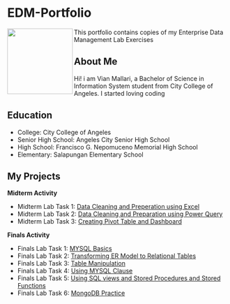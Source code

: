 # EDM-Portfolio
<img align="left" width="150" height="150" src="https://www.python.org/python-.png">

This portfolio contains copies of my Enterprise Data Management Lab Exercises
## About Me
Hi! i am Vian Mallari, a Bachelor of Science in Information System student from City College of Angeles. I started loving coding 

## Education

- College: City College of Angeles
- Senior High School: Angeles City Senior High School
- High School: Francisco G. Nepomuceno Memorial High School
- Elementary: Salapungan Elementary School

## My Projects
**Midterm Activity**
- Midterm Lab Task 1: [Data Cleaning and Preperation using Excel](https://github.com/Vmallari24-Hub/EDM-Portfolio/tree/main/Lab%20Task%201#readme)
- Midterm Lab Task 2: [Data Cleaning and Preparation using Power Query](https://github.com/Vmallari24-Hub/EDM-Portfolio/blob/main/Lab%20Task%202/README.md)
- Midterm Lab Task 3: [Creating Pivot Table and Dashboard](https://github.com/Vmallari24-Hub/EDM-Portfolio/blob/main/Lab%20Task%203/README.md)
  
**Finals Activity**
- Finals Lab Task 1: [MYSQL Basics](https://github.com/Vmallari24-Hub/Midterm-Lab-Task-1)
- Finals Lab Task 2: [Transforming ER Model to Relational Tables](https://github.com/Vmallari24-Hub/Finals-Lab-Task-2/tree/main)
- Finals Lab Task 3: [Table Manipulation](https://github.com/Vmallari24-Hub/Finals-Lab-Task-3/tree/main)
- Finals Lab Task 4: [Using MYSQL Clause](https://github.com/Vmallari24-Hub/Finals-Lab-Task-3.1/tree/main)
- Finals Lab Task 5: [Using SQL views and Stored Procedures and Stored Functions](https://github.com/Vmallari24-Hub/Finals-Lab-Task-5/tree/main)
- Finals Lab Task 6: [MongoDB Practice](https://vmallari24-hub.github.io/Finals-Lab-Task-6/)
